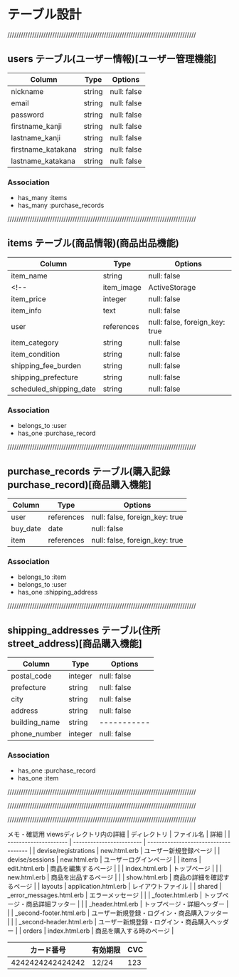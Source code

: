 # テーブル設計
////////////////////////////////////////////////////////////////////////////////////

## users テーブル(ユーザー情報)[ユーザー管理機能]

| Column             | Type   | Options     |
| -------------------| ------ | ----------- |
| nickname           | string | null: false | <!-- ニックネーム -->
| email              | string | null: false | <!-- メールアドレス -->
| password           | string | null: false | <!-- パスワード -->
| firstname_kanji    | string | null: false | <!-- 苗字(全角) -->
| lastname_kanji     | string | null: false | <!-- 名前(全角) -->
| firstname_katakana | string | null: false | <!-- 苗字(全角カタカナ) -->
| lastname_katakana  | string | null: false | <!-- 名前(全角カタカナ) -->

### Association

- has_many :items            <!-- 1人のユーザーは、たくさんの商品を出品できる -->
- has_many :purchase_records <!-- 1人のユーザーは、たくさんの商品を購入できる -->
<!-- - has_many :comments         1人のユーザーは、たくさんのコメントを投稿できる -->
<!-- - has_many :rooms, through: room_users ←見本 -->

////////////////////////////////////////////////////////////////////////////////////

## items テーブル(商品情報)(商品出品機能)

| Column                  | Type       | Options                        |
| ----------------------- | ---------- | ------------------------------ |
| item_name               | string     | null: false                    | <!-- 商品名 -->
<!-- | item_image              | ActiveStorage  | null: false | 出品画像 -->
| item_price              | integer    | null: false                    | <!-- 販売価格 -->
| item_info               | text       | null: false                    | <!-- 商品の説明 -->
| user                    | references | null: false, foreign_key: true | <!-- 出品者名(item_seller_name) -->
| item_category           | string     | null: false                    | <!-- 商品の詳細(カテゴリー) -->
| item_condition          | string     | null: false                    | <!-- 商品の詳細(sales status,商品の状態) -->
| shipping_fee_burden     | string     | null: false                    | <!-- 配送について(配送料の負担) -->
| shipping_prefecture     | string     | null: false                    | <!-- 配送について(prefecture,県,発送元の地域) -->
| scheduled_shipping_date | string     | null: false                    | <!-- 配送について(発送までの日数)(=scheduled delivery,発送予定日,発送日の目安) -->

### Association

- belongs_to :user             <!-- 1つの(出品された)商品は、1人のユーザーによって出品される -->
- has_one    :purchase_record  <!-- 1つの(出品された)商品は、1つの購入記録 -->
<!-- - has_many   :comments         1つの(出品された)商品は、たくさんのコメントを持つ -->
<!-- - has_many   : -->

////////////////////////////////////////////////////////////////////////////////////

## purchase_records テーブル(購入記録purchase_record)[商品購入機能]

| Column   | Type       | Options                        |
| -------- | ---------- | ------------------------------ |
| user     | references | null: false, foreign_key: true | <!-- 購入したユーザー -->
| buy_date | date       | null: false                    | <!-- 購入した年月日 -->
| item     | references | null: false, foreign_key: true | <!-- 購入された商品 -->

### Association
- belongs_to :item <!-- 1回の購入記録は、1つの商品につき1カウントだけ -->
- belongs_to :user <!-- 1回の購入記録は、1人のユーザーによってカウントされる -->
- has_one    :shipping_address <!-- 1回の購入記録は、1つの配送先 -->

////////////////////////////////////////////////////////////////////////////////////

## shipping_addresses テーブル(住所street_address)[商品購入機能]

| Column                | Type    | Options     |
| --------------------- | ------- | ----------- |
| postal_code           | integer | null: false | <!-- 配送先(郵便番号) -->
| prefecture            | string  | null: false | <!-- 配送先(都道府県)わざと単数形名称 -->
| city                  | string  | null: false | <!-- 配送先(municipalitie市町村) -->
| address               | string  | null: false | <!-- 配送先(番地) -->
| building_name         | string  | ----------- | <!-- 配送先(建物名) -->
| phone_number          | integer | null: false | <!-- 配送先(電話番号) -->

### Association
- has_one :purchase_record <!-- 1つの配送先は、1回の購入記録につき1つ -->
- has_one :item            <!-- 1つの配送先は、1つの商品につき1つ -->

////////////////////////////////////////////////////////////////////////////////////

<!-- ## comments テーブル

| Column | Type       | Options                        |
| ------ | ---------- | ------------------------------ |
| user   | references | null: false, foreign_key: true |
| item   | references | null: false, foreign_key: true |
| text   | string     | null: false                    |

### Association

<!-- belongs_to :item itemsテーブルとのアソシエーション -->
<!-- - belongs_to :user usersテーブルとのアソシエーション -->

////////////////////////////////////////////////////////////////////////////////////

<!-- 使用禁止！！！！！！！ -->
<!-- ## credits テーブル(クレジット情報)[商品購入機能] -->
<!-- | Column                | Type    | Options     | -->
<!-- | --------------------- | ------- | ----------- | <!-- クレジット = token > -->
<!-- | credit_card_number    | integer | null: false | クレジットカード情報(カード情報(番号)) -->
<!-- | expiration_date_month | integer | null: false | クレジットカード情報(有効期限(月)) -->
<!-- | expiration_date_year  | integer | null: false | クレジットカード情報(有効期限(年)) -->
<!-- | security_code         | integer | null: false | クレジットカード情報(有効期限(年)) -->

<!-- ### Association -->

<!-- - belongs_to :users 1つの(出品された)商品は、1人のユーザーによって出品される -->
<!-- - belongs_to :items 1つの(出品された)商品は、1人のユーザーによって購入される -->

////////////////////////////////////////////////////////////////////////////////////

メモ・確認用
viewsディレクトリ内の詳細
| ディレクトリ            | ファイル名                 | 詳細                                 |
| --------------------- | ------------------------ | ------------------------------------ |
| devise/registrations  | new.html.erb             | ユーザー新規登録ページ                   |
| devise/sessions       | new.html.erb             | ユーザーログインページ                   |
| items                 | edit.html.erb            | 商品を編集するページ                     |
|                       | index.html.erb           | トップページ                           |
|                       | new.html.erb             | 商品を出品するページ                     |
|                       | show.html.erb            | 商品の詳細を確認するページ                |
| layouts               | application.html.erb     | レイアウトファイル                       |
| shared                | _error_messages.html.erb | エラーメッセージ                        |
|                       | _footer.html.erb         | トップページ・商品詳細フッター             |
|                       | _header.html.erb         | トップページ・詳細ヘッダー                |
|                       | _second-footer.html.erb  | ユーザー新規登録・ログイン・商品購入フッター |
|                       | _second-header.html.erb  | ユーザー新規登録・ログイン・商品購入ヘッダー |
| orders                | index.html.erb           | 商品を購入する時のページ                  |

| カード番号         | 有効期限 | CVC |
| ---------------- | ------- | --- |
| 4242424242424242 | 12/24   | 123 |